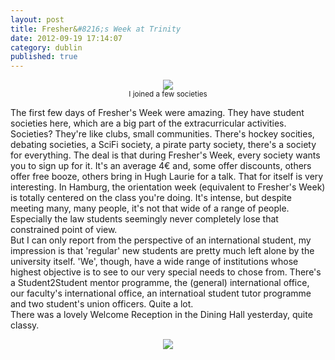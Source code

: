 ```yaml
---
layout: post
title: Fresher&#8216;s Week at Trinity
date: 2012-09-19 17:14:07
category: dublin
published: true
---
```


<p style="text-align: center;"><a href="http://blog.timmschoof.com/images/soc.jpeg"><img src="http://blog.timmschoof.com/images/soc.jpeg"/></a><br/><small>I joined a few societies</small></p>

The first few days of Fresher's Week were amazing. They have student societies here, which are a big part of the extracurricular activities. Societies? They're like clubs, small communities. There's hockey socities, debating societies, a SciFi society, a pirate party society, there's a society for everything. The deal is that during Fresher's Week, every society wants you to sign up for it. It's an average 4€ and, some offer discounts, others offer free booze, others bring in Hugh Laurie for a talk. That for itself is very interesting. In Hamburg, the orientation week (equivalent to Fresher's Week) is totally centered on the class you're doing. It's intense, but despite meeting many, many people, it's not that wide of a range of people. Especially the law students seemingly never completely lose that constrained point of view.  
But I can only report from the perspective of an international student, my impression is that 'regular' new students are pretty much left alone by the university itself. 'We', though, have a wide range of institutions whose highest objective is to see to our very special needs to chose from. There's a Student2Student mentor programme, the (general) international office, our faculty's international office, an internatioal student tutor programme and two student's union officers. Quite a lot.  
There was a lovely Welcome Reception in the Dining Hall yesterday, quite classy.
<p style="text-align: center;"><a href="http://blog.timmschoof.com/images/dining_hall.jpg"><img src="http://blog.timmschoof.com/images/dining_hall.jpg"/></a></p>